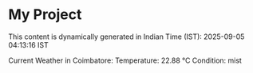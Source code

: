 # My Project

This content is dynamically generated in Indian Time (IST): 2025-09-05 04:13:16 IST


Current Weather in Coimbatore:
Temperature: 22.88 °C
Condition: mist
